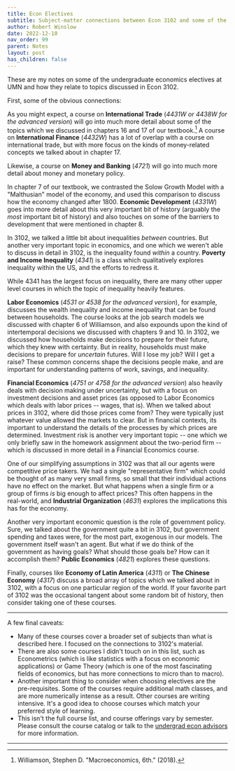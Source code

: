 ```yaml
---
title: Econ Electives
subtitle: Subject-matter connections between Econ 3102 and some of the 4000-level econ electives.
author: Robert Winslow
date: 2022-12-10
nav_order: 99
parent: Notes
layout: post
has_children: false
---
```


These are my notes on some of the undergraduate economics electives at UMN
and how they relate to topics discussed in Econ 3102. 


<!--
## Brief Description on Common Prerequisites

- **Calculus II** (Math 1272 or equivalent) teaches you integral calculus. Integration is an important tool for understanding many different topics.
- **Linear Algebra** and Diff Eq (Math 2243). You've solved systems of equations before. This class extends and formalizes the concepts involved. Linear algebra also teaches you about matrix operations, which let you manipulate many numbers at once, and which are important for econometric techniques.
- **Multivariable Calculus** (Math 2263) takes the concepts and techniques from Calc I and II, and extends them to multiple dimensions. You've already seen a bit of this in your econ classes, whenever you take the partial derivative of a function.
- **Statistics** (Stat 4101 and 4102) teaches you about random distributions, and how to measure and summarize data. 
- Freshman Writing Practice
-->



First, some of the obvious connections:

As you might expect, 
a course on **International Trade** (*4431W or 4438W for the advanced version*) will go into much more detail about some of the topics which we discussed in chapters 16 and 17 of our textbook.[^textbookcite]
A course on **International Finance** (*4432W*) has a lot of overlap with a course on international trade, but with more focus on the kinds of money-related concepts we talked about in chapter 17.

[^textbookcite]: Williamson, Stephen D. "Macroeconomics, 6th." (2018).

Likewise, a course on **Money and Banking** (*4721*) will go into much more detail about money and monetary policy.

In chapter 7 of our textbook, we contrasted the Solow Growth Model with a "Malthusian" model of the economy,
and used this comparison to discuss how the economy changed after 1800. 
**Economic Development** (*4331W*) goes into more detail about this very important bit of history
(arguably the *most* important bit of history)
and also touches on some of the barriers to development that were mentioned in chapter 8.

<!--I attach the syllabus. My guess would be very little overlap. We’re doing more econ history stuff and fewer models.-->


In 3102, we talked a little bit about inequalities *between* countries.
But another very important topic in economics,
and one which we weren't able to discuss in detail in 3102,
is the inequality found *within* a country.
**Poverty and Income Inequality** (*4341*) is a class which qualitatively explores inequality within the US, and the efforts to redress it.

While 4341 has the largest focus on inequality,
there are many other upper level courses in which the topic of inequality heavily features.

**Labor Economics** (*4531 or 4538 for the advanced version*), for example, discusses the wealth inequality and income inequality that can be found between households.
The course looks at the job search models we discussed with chapter 6 of Williamson, 
and also expounds upon the kind of intertemporal decisions we discussed with chapters 9 and 10.<!--, adding uncertainty into the mix.-->
In 3102, we discussed how households make decisions to prepare for their future, which they knew with certainty.
But in reality, households must make decisions to prepare for *uncertain* futures.
Will I lose my job? Will I get a raise? 
These common concerns<!--Such shocks--> shape the decisions people make, 
and <!--such shocks--> are important for understanding patterns of work, savings, and inequality.

<!--
If I had a lot of time, I could go through Lise's models one by one.
For example, 
https://digifesto.com/2019/11/09/notes-on-krussell-smith-1998-and-macroeconomic-theory/
 Krusell and Smith, 1998 “Income and wealth heterogeneity in the macroeconomy.”
has a model of inequality with different preference parameters. That's pretty easy to design a HW problem around.
-->


**Financial Economics** (*4751 or 4758 for the advanced version*) also heavily deals with decision making under uncertainty,
but with a focus on investment decisions and asset prices (as opposed to Labor Economics which deals with labor prices -- wages, that is).
When we talked about prices in 3102, where did those prices come from? They were typically just whatever value allowed the markets to clear.
But in financial contexts, its important to understand the details of the processes by which prices are determined.
Investment risk is another very important topic -- one which we only briefly saw in the homework assignment about the two-period firm --
which is discussed in more detail in a Financial Economics course.

<!--
Regular reading of the business press (Wall Street Journal, Financial Times, The
Economist, New York Times) is strongly recommended.
• Articles: Each chapter in Bailey’s textbook has a list of references. Other references
will be announced in class.
• Nobel Prize Committee 2013, “Understanding Asset Prices”.
• Hull, John Options, Futures and Other Derivatives Pearson Education, 10th (or ear-
lier) Edition, (useful for the 2nd part of the course).
(Bailey's Economics of Financial Markets textbook is very readable from what I've seen.)
-->

<!--In fact, we made many simplifying assumptions in our models in 3102.
These simplifications made it easier to learn the models and work through the algebra,
but led us to gloss over some very important economic questions.-->

One of our simplifying assumptions in 3102 was that all our agents were competitive price takers.
We had a single "representative firm" which could be thought of as many very small firms, so small that their individual actions have no effect on the market. 
But what happens when a single firm or a group of firms *is* big enough to affect prices?
This often happens in the real-world, and **Industrial Organization** (*4631*) explores the implications this has for the economy.

Another very important economic question is the role of government policy. 
Sure, we talked about the government quite a bit in 3102, but government spending and taxes were, for the most part, exogenous in our models. 
The government itself wasn't an agent. 
But what if we do think of the government as having goals?
What should those goals be? How can it accomplish them?
**Public Economics** (*4821*) explores these questions.


Finally, courses like **Economy of Latin America** (*4311*) or **The Chinese Economy** (*4317*)
discuss a broad array of topics which we talked about in 3102, with a focus on one particular region of the world.
If your favorite part of 3102 was the occasional tangent about some random bit of history, then consider taking one of these courses. 

-----

A few final caveats:
- Many of these courses cover a broader set of subjects than what is described here. I focused on the connections to 3102's material. 
- There are also some courses I didn't touch on in this list, such as Econometrics (which is like statistics with a focus on economic applications) or Game Theory (which is one of the most fascinating fields of economics, but has more connections to micro than to macro). 
- Another important thing to consider when choosing electives are the pre-requisites. Some of the courses require additional math classes, and are more numerically intense as a result. Other courses are writing intensive. It's a good idea to choose courses which match your preferred style of learning.
- This isn't the full course list, and course offerings vary by semester. Please consult the course catalog or talk to the [undergrad econ advisors](https://cla.umn.edu/economics/undergraduate/advising) for more information.



<!--
### ECON 4831 - Cost-Benefit Analysis

Course Catalog Description
:  Evaluation of benefits and costs of public projects and programs. Issues connected with definition and measurement of benefits and costs. Rate of return and discount. Market imperfections, risk, uncertainty. Case studies.


### ECON 4118 -- Advanced Mathematical Econ

Course Catalog Description
: > Development of selected models of economic behavior in mathematical terms. Topics selected to illustrate advantages of mathematical formulation.

PreReqs
: Calc II, Linear Algebra
-->



<!--
### ECON 4211 -- Principles of Econometrics
> Data analysis/quantitative methods in economics. Violation of classical regression model assumptions, modified estimation procedures that retain desirable properties. Multi-equation models. Computer applications/interpretation of empirical results. 


PreReqs
: Statistics

### ECON 4261 -- Introduction to Econometrics
> For Econ B.S. majors only. Review of basic linear regression model, its variants. Time series/simultaneous equation models. Material may include panel data, censored/truncated regressions, discrete choice models.


PreReqs
: Calculus II, Linear Algebra, Multivariable Calculus, Statistics

Math 4242 Applied Linear Algebra Recommended.


Connection to measurement stuff?

-->





<!--
## Graduate-level courses?

"Instructor Consent Required"



### ECON 4161 -- Microeconomic Analysis I+II

> Theories of consumer demand, producer supply, and market equilibrium. General equilibrium and welfare. May include topics such as externalities, economics of information/uncertainty. Seven-week course.

> 	Theories of consumer, producer, and market equilibrium. Includes general equilibrium, welfare, externalities, topics in information and uncertainty, and game theory. Seven-week course.


### ECON 4162 -- Microeconomic Analysis III +IV
> The course is an introduction to basic concepts of stochastic calculus and application in economic analysis and finance. The aim of the course is to provide a treatment of the prerequisites. The requirements are basic probability and real analysis concepts; these will be reviewed in the first lectures.

> Theory and applications of dynamic optimal control to economic environments. Analysis of barrier problems, where a single decision must be made at some point in time; analysis of optimal control problems where multiple, continuous decisions are made over time. May include investment decisions, regulated decision-making and elements of dynamic contracting.

PreReqs
: Calc II, Linear Algebra, Multivariable Calculus, Statistics




### ECON 4165,4116,4167,4168 -- Macroeconomic Theory

> 	Dynamic general equilibrium models: solving for paths of interest rates, consumption, investment, and prices. Seven-week course. Meets with 8105.


PreReqs
: Calc II, Linear Algebra, Multivariable Calculus, Statistics


-->


<!--

### ECON 4115 -- Uncertainty and Information

> This Microeconomic theory course focuses on economies under uncertainty with possibly asymmetric information. Individual behavior of consumers and that of markets are studied under uncertainty with incomplete information. Related topics in technology and innovation. the information economy, and networks will be examined.


PreReqs
: Calc II, Linear Algebra, (Statistics recommended)



### ECON 4337 - Comparative Economic Systems
> 	Functions of economic systems; market economy versus centrally planned economy. Comparison of different economic systems. Post socialist transitions in Eastern Europe, Russia, and China. Initial conditions and strategies for reforms; results of reforms in terms of key economic indicators.


PreReqs
: intermediate courses



### ECON 4425 - London: Trade and Brexit

> The seminar includes a history of trade and culture in UK and London since the 1500s up until the formation of the EU. It also includes UK plans for Brexit, and will discuss economic outcomes of it on London and international trade.

### ECON 4428 - London's Economy, International Trade, and BREXIT
	
> London is a “global city”- and has evolved from being a city of merchandise trade to being one of the premier financial services centers and cultural melting-pot in the world. The course explores the role of financial services, merchandise trade, trade policy, immigrant populations and cultures, and current race relations in the evolution of modern London. Globalization, the interactions and interdependencies between the city of London and the rest of the world, are researched and explored through class work and daily site visits to major economic and cultural locales.


### ECON 4731 - Macroeconomic Policy
> Monetary vs. fiscal policy debate in the context of the underlying macroeconomic theory controversy. Comparison of Keynesian, Monetarist, and Classical theories; rational expectations; policy ineffectiveness; time inconsistency; rules vs. discretion; budget deficits; unemployment and inflation.



### ECON 5890 - Economics of the Health-Care System

> 	Economic analysis of U.S. health-care sector. Emphasizes problems of pricing, production, distribution. Health-care services as one factor contributing to nation's health.



-->



------








